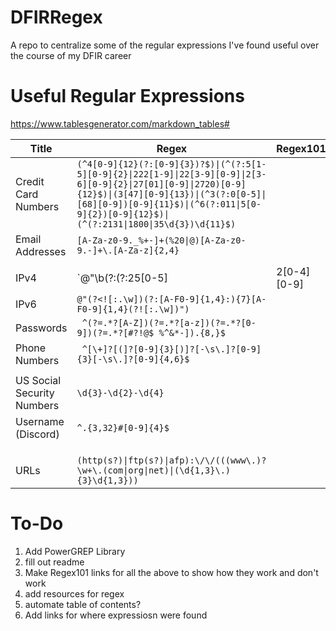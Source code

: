 # DFIRRegex
A repo to centralize some of the regular expressions I've found useful over the course of my DFIR career

# Useful Regular Expressions


https://www.tablesgenerator.com/markdown_tables#

| Title | Regex | Regex101 | Links |
|---|---|---|---|
| Credit Card Numbers | `(^4[0-9]{12}(?:[0-9]{3})?$)\|(^(?:5[1-5][0-9]{2}\|222[1-9]\|22[3-9][0-9]\|2[3-6][0-9]{2}\|27[01][0-9]\|2720)[0-9]{12}$)\|(3[47][0-9]{13})\|(^3(?:0[0-5]\|[68][0-9])[0-9]{11}$)\|(^6(?:011\|5[0-9]{2})[0-9]{12}$)\|(^(?:2131\|1800\|35\d{3})\d{11}$)` |  | https://ihateregex.io/expr/credit-card |
| Email Addresses | `[A-Za-z0-9._%+-]+(%20\|@)[A-Za-z0-9.-]+\.[A-Za-z]{2,4}` |  |  |
|  |  |  |  |
| IPv4 | `@"\b(?:(?:25[0-5]|2[0-4][0-9]|1[0-9][0-9]|[1-9]?[0-9])\.){3}(?:25[0-5]|2[0-4][0-9]|1[0-9][0-9]|[1-9]?[0-9])\b")` | https://regex101.com/r/Yj3q6l/1 | https://github.com/EricZimmerman/bstrings/blob/d95a1ad3972ba3857218561a0e1929762ebab65f/bstrings/Program.cs#L876 |
| IPv6 | `@"(?<![:.\w])(?:[A-F0-9]{1,4}:){7}[A-F0-9]{1,4}(?![:.\w])")` |  | https://github.com/EricZimmerman/bstrings/blob/d95a1ad3972ba3857218561a0e1929762ebab65f/bstrings/Program.cs#L877 |
| Passwords | ` ^(?=.*?[A-Z])(?=.*?[a-z])(?=.*?[0-9])(?=.*?[#?!@$ %^&*-]).{8,}$` |  | https://ihateregex.io/expr/password/ |
| Phone Numbers | ` ^[\+]?[(]?[0-9]{3}[)]?[-\s\.]?[0-9]{3}[-\s\.]?[0-9]{4,6}$` |  | https://ihateregex.io/expr/phone |
|  |  |  |  |
| US Social Security Numbers | `\d{3}-\d{2}-\d{4}` |  |  |
| Username (Discord) | `^.{3,32}#[0-9]{4}$` |  | https://ihateregex.io/expr/discord-username/ |
|  |  |  |  |
|  |  |  |  |
|  |  |  |  |
| URLs | `(http(s?)\|ftp(s?)\|afp):\/\/(((www\.)?\w+\.(com\|org\|net)\|(\d{1,3}\.){3}\d{1,3}))`|  | https://mathiasbynens.be/demo/url-regex https://url.spec.whatwg.org/#parsing |




# To-Do
1. Add PowerGREP Library
2. fill out readme
3. Make Regex101 links for all the above to show how they work and don't work
4. add resources for regex
5. automate table of contents?
6. Add links for where expressiosn were found
